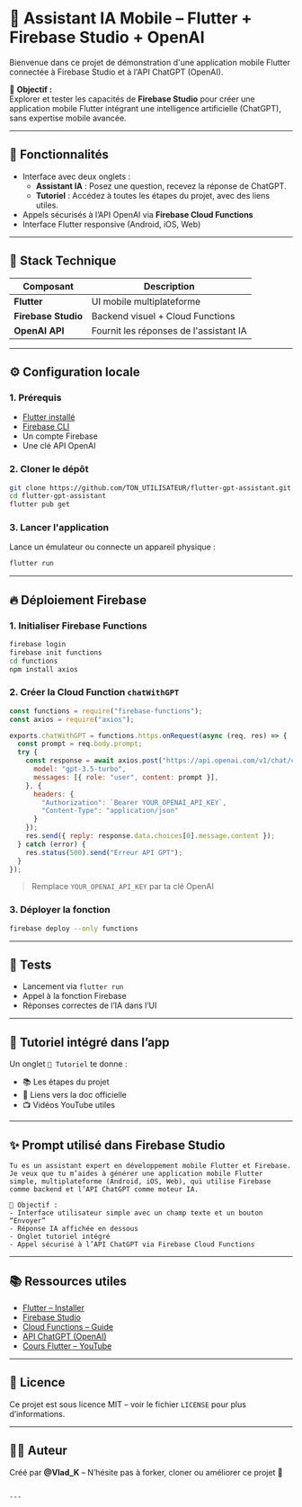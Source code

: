 # 🤖 Assistant IA Mobile – Flutter + Firebase Studio + OpenAI

Bienvenue dans ce projet de démonstration d'une application mobile Flutter connectée à Firebase Studio et à l'API ChatGPT (OpenAI).

🎯 **Objectif :**  
Explorer et tester les capacités de **Firebase Studio** pour créer une application mobile Flutter intégrant une intelligence artificielle (ChatGPT), sans expertise mobile avancée.

---

## 🧠 Fonctionnalités

- Interface avec deux onglets :
  - **Assistant IA** : Posez une question, recevez la réponse de ChatGPT.
  - **Tutoriel** : Accédez à toutes les étapes du projet, avec des liens utiles.
- Appels sécurisés à l’API OpenAI via **Firebase Cloud Functions**
- Interface Flutter responsive (Android, iOS, Web)

---

## 🧱 Stack Technique

| Composant        | Description                                  |
|------------------|----------------------------------------------|
| **Flutter**      | UI mobile multiplateforme                    |
| **Firebase Studio** | Backend visuel + Cloud Functions            |
| **OpenAI API**   | Fournit les réponses de l'assistant IA       |

---

## ⚙️ Configuration locale

### 1. Prérequis

- [Flutter installé](https://flutter.dev/docs/get-started/install)
- [Firebase CLI](https://firebase.google.com/docs/cli)
- Un compte Firebase
- Une clé API OpenAI

### 2. Cloner le dépôt

```bash
git clone https://github.com/TON_UTILISATEUR/flutter-gpt-assistant.git
cd flutter-gpt-assistant
flutter pub get
```

### 3. Lancer l'application

Lance un émulateur ou connecte un appareil physique :

```bash
flutter run
```

---

## 🔥 Déploiement Firebase

### 1. Initialiser Firebase Functions

```bash
firebase login
firebase init functions
cd functions
npm install axios
```

### 2. Créer la Cloud Function `chatWithGPT`

```js
const functions = require("firebase-functions");
const axios = require("axios");

exports.chatWithGPT = functions.https.onRequest(async (req, res) => {
  const prompt = req.body.prompt;
  try {
    const response = await axios.post("https://api.openai.com/v1/chat/completions", {
      model: "gpt-3.5-turbo",
      messages: [{ role: "user", content: prompt }],
    }, {
      headers: {
        "Authorization": `Bearer YOUR_OPENAI_API_KEY`,
        "Content-Type": "application/json"
      }
    });
    res.send({ reply: response.data.choices[0].message.content });
  } catch (error) {
    res.status(500).send("Erreur API GPT");
  }
});
```

> Remplace `YOUR_OPENAI_API_KEY` par ta clé OpenAI

### 3. Déployer la fonction

```bash
firebase deploy --only functions
```

---

## 🧪 Tests

- Lancement via `flutter run`
- Appel à la fonction Firebase
- Réponses correctes de l’IA dans l’UI

---

## 📘 Tutoriel intégré dans l’app

Un onglet `📘 Tutoriel` te donne :
- 📚 Les étapes du projet
- 🔗 Liens vers la doc officielle
- 📺 Vidéos YouTube utiles

---

## ✨ Prompt utilisé dans Firebase Studio

```plaintext
Tu es un assistant expert en développement mobile Flutter et Firebase. Je veux que tu m’aides à générer une application mobile Flutter simple, multiplateforme (Android, iOS, Web), qui utilise Firebase comme backend et l’API ChatGPT comme moteur IA.

🎯 Objectif :
- Interface utilisateur simple avec un champ texte et un bouton “Envoyer”
- Réponse IA affichée en dessous
- Onglet tutoriel intégré
- Appel sécurisé à l’API ChatGPT via Firebase Cloud Functions
```

---

## 📚 Ressources utiles

- [Flutter – Installer](https://flutter.dev/docs/get-started/install)
- [Firebase Studio](https://firebase.google.com/products/extensions)
- [Cloud Functions – Guide](https://firebase.google.com/docs/functions)
- [API ChatGPT (OpenAI)](https://platform.openai.com/docs/api-reference/chat)
- [Cours Flutter – YouTube](https://www.youtube.com/watch?v=x0uinJvhNxI)

---

## 🪪 Licence

Ce projet est sous licence MIT – voir le fichier `LICENSE` pour plus d’informations.

---

## 🧑‍💻 Auteur

Créé par **@Vlad_K** – N’hésite pas à forker, cloner ou améliorer ce projet 🙌  
```

---
